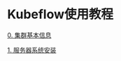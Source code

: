 # Kubeflow使用教程

[0. 集群基本信息]( https://github.com/Iamlovingit/Kubeflow-GetStart/blob/master/Environment.md )

[1. 服务器系统安装]( https://github.com/Iamlovingit/Kubeflow-GetStart/blob/master/InstallSystem.md )

